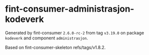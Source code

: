 # fint-consumer-administrasjon-kodeverk

Generated by fint-consumer `2.6.0-rc-2` from tag `v3.19.0` on package `kodeverk` and component `administrasjon`.

Based on fint-consumer-skeleton refs/tags/v1.8.2.
